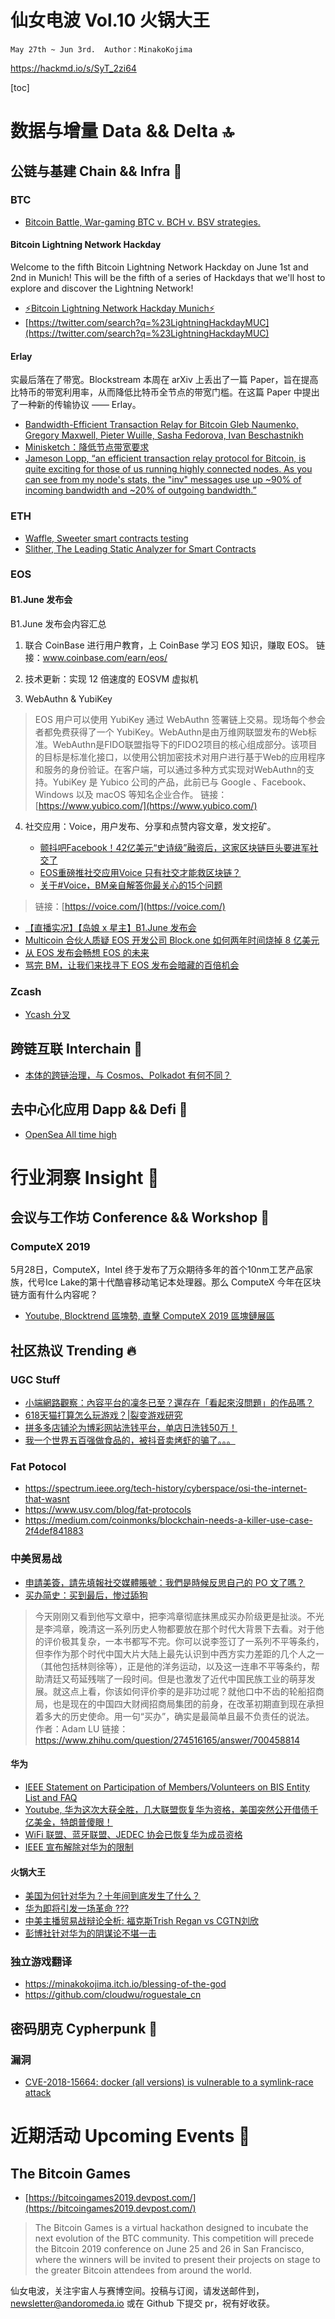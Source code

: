 # 仙女电波 Vol.10 火锅大王`May 27th ~ Jun 3rd.  Author：MinakoKojima`https://hackmd.io/s/SyT_2zi64[toc]# 数据与增量 Data && Delta 🔝## 公链与基建 Chain && Infra 🔧### BTC- [Bitcoin Battle, War-gaming BTC v. BCH v. BSV strategies.](https://medium.com/cryptolawreview/bitcoin-battle-668349176b38)#### Bitcoin Lightning Network HackdayWelcome to the fifth Bitcoin Lightning Network Hackday on June 1st and 2nd in Munich! This will be the fifth of a series of Hackdays that we'll host to explore and discover the Lightning Network! - [⚡Bitcoin Lightning Network Hackday Munich⚡](https://lightninghackday.fulmo.org/)- [https://twitter.com/search?q=%23LightningHackdayMUC](https://twitter.com/search?q=%23LightningHackdayMUC)#### Erlay实最后落在了带宽。Blockstream 本周在 arXiv 上丢出了一篇 Paper，旨在提高比特币的带宽利用率，从而降低比特币全节点的带宽门槛。在这篇 Paper 中提出了一种新的传输协议 —— Erlay。- [Bandwidth-Efficient Transaction Relay for BitcoinGleb Naumenko, Gregory Maxwell, Pieter Wuille, Sasha Fedorova, Ivan Beschastnikh](https://arxiv.org/abs/1905.10518) - [Minisketch：降低节点带宽要求](https://blockstream.com/2019/01/07/zh-minisketch-reducing-node-bandwidth-requirements/)- [Jameson Lopp, “an efficient transaction relay protocol for Bitcoin, is quite exciting for those of us running highly connected nodes. As you can see from my node's stats, the "inv" messages use up ~90% of incoming bandwidth and ~20% of outgoing bandwidth.”](https://twitter.com/lopp/status/1133421463464288258)### ETH- [Waffle, Sweeter smart contracts testing](https://getwaffle.io/)- [Slither, The Leading Static Analyzer for Smart Contracts](https://blog.trailofbits.com/2019/05/27/slither-the-leading-static-analyzer-for-smart-contracts/)### EOS#### B1.June 发布会B1.June 发布会内容汇总1. 联合 CoinBase 进行用户教育，上 CoinBase 学习 EOS 知识，赚取 EOS。链接：www.coinbase.com/earn/eos/2. 技术更新：实现 12 倍速度的 EOSVM 虚拟机3. WebAuthn & YubiKey> EOS 用户可以使用 YubiKey 通过 WebAuthn 签署链上交易。现场每个参会者都免费获得了一个 YubiKey。WebAuthn是由万维网联盟发布的Web标准。WebAuthn是FIDO联盟指导下的FIDO2项目的核心组成部分。该项目的目标是标准化接口，以使用公钥加密技术对用户进行基于Web的应用程序和服务的身份验证。在客户端，可以通过多种方式实现对WebAuthn的支持。YubiKey 是 Yubico 公司的产品，此前已与 Google 、Facebook、Windows 以及 macOS 等知名企业合作。链接：[https://www.yubico.com/](https://www.yubico.com/)4. 社交应用：Voice，用户发布、分享和点赞内容文章，发文挖矿。    - [颤抖吧Facebook！42亿美元“史诗级”融资后，这家区块链巨头要进军社交了](https://xcong.com/articles/3539175)    - [EOS重磅推社交应用Voice 只有社交才能救区块链？](https://mp.weixin.qq.com/s/ouVzSi63ouzcf0MtTbnkfg)    - [关于#Voice，BM亲自解答你最关心的15个问题](https://bihu.com/article/1533244850?from=timeline&isappinstalled=0)> 链接：[https://voice.com/](https://voice.com/)  - [【直播实况】【岛娘 x 星主】B1.June 发布会](https://www.bilibili.com/video/av54362352) - [Multicoin 合伙人质疑 EOS 开发公司 Block.one 如何两年时间烧掉 8 亿美元](https://www.chainnews.com/news/765533250131.htm) - [从 EOS 发布会畅想 EOS 的未来](https://smartsignature.io/article/539)- [骂完 BM，让我们来找寻下 EOS 发布会暗藏的百倍机会](https://mp.weixin.qq.com/s/Xu395BjeOPjQAnMdTek3Ng)### Zcash- [Ycash 分叉](https://www.ycash.xyz/) ## 跨链互联 Interchain 🔗- [本体的跨链治理，与 Cosmos、Polkadot 有何不同？](https://www.chainnews.com/articles/392781268854.htm?from=timeline&isappinstalled=0)## 去中心化应用 Dapp && Defi 📱- [OpenSea All time high](https://twitter.com/opensea/status/1133184138150928384)# 行业洞察 Insight 🔭## 会议与工作坊 Conference && Workshop 📓### ComputeX 20195月28日，ComputeX，Intel 终于发布了万众期待多年的首个10nm工艺产品家族，代号Ice Lake的第十代酷睿移动笔记本处理器。那么 ComputeX 今年在区块链方面有什么内容呢？- [Youtube, Blocktrend 區塊勢, 直擊 ComputeX 2019 區塊鏈展區](https://youtu.be/sQIhDW2cWIo)## 社区热议 Trending 🔥### UGC Stuff- [小端網路觀察：內容平台的凜冬已至？還存在「看起來沒問題」的作品嗎？](https://theinitium.com/article/20190530-china-content-censorship/)- [618天猫打算怎么玩游戏？|裂变游戏研究](https://mp.weixin.qq.com/s?__biz=MzUyMDkwMzMxNw==&mid=2247484201&idx=1&sn=ff0bdf6f7768ac586a546eba0a96b6bf&chksm=f9e20cd3ce9585c5b059e7094004854abef3bec2d7929eeebee3825972eadc11e102946a2c99&mpshare=1&scene=22&srcid=#rd)- [拼多多店铺沦为博彩网站洗钱平台，单店日洗钱50万！](https://mp.weixin.qq.com/s/zmct6nzchDxUmXjo-hXQUQ)- [我一个世界五百强做食品的，被抖音卖烤虾的骗了。。。](https://mp.weixin.qq.com/s/hseMO33pB5kVAfpdwCFZqQ)### Fat Potocol- https://spectrum.ieee.org/tech-history/cyberspace/osi-the-internet-that-wasnt- https://www.usv.com/blog/fat-protocols- https://medium.com/coinmonks/blockchain-needs-a-killer-use-case-2f4def841883### 中美贸易战- [申請美簽，請先填報社交媒體賬號：我們是時候反思自己的 PO 文了嗎？](https://theinitium.com/roundtable/20190603-roundtable-international-social-media-censorship/)- [买办简史：买到最后，惨过舔狗](https://m.weibo.cn/status/4377050930452647?sourceType=weixin&wm=9006_2001&featurecode=newtitle&from=timeline&isappinstalled=0)> 今天刚刚又看到他写文章中，把李鸿章彻底抹黑成买办阶级更是扯淡。不光是李鸿章，晚清这一系列历史人物都要放在那个时代大背景下去看。对于他的评价极其复杂，一本书都写不完。你可以说李签订了一系列不平等条约，但李作为那个时代中国大片大陆上最先认识到中西方实力差距的几个人之一（其他包括林则徐等），正是他的洋务运动，以及这一连串不平等条约，帮助清廷又苟延残喘了一段时间。但是也激发了近代中国民族工业的萌芽发展。就这点上看，你该如何评价李的是非功过呢？就他口中不齿的轮船招商局，也是现在的中国四大财阀招商局集团的前身，在改革初期直到现在承担着多大的历史使命。用一句“买办”，确实是最简单且最不负责任的说法。作者：Adam LU链接：https://www.zhihu.com/question/274516165/answer/700458814#### 华为- [IEEE Statement on Participation of Members/Volunteers on BIS Entity List and FAQ](http://www.ieee802.org/secmail/msg23427.html)- [Youtube, 华为这次大获全胜，几大联盟恢复华为资格，美国突然公开借债千亿美金，特朗普傻眼！](https://youtu.be/KYAEfbFKK40)- [WiFi 联盟、蓝牙联盟、JEDEC 协会已恢复华为成员资格](https://finance.sina.com.cn/world/2019-05-29/doc-ihvhiqay2325726.shtml)- [IEEE 宣布解除对华为的限制](https://www.eet-china.com/news/201906031122.html)#### 火锅大王- [美国为何针对华为？十年间到底发生了什么？](https://www.youtube.com/watch?v=IfxfdHJ3k9Y)- [华为即将引发一场革命 ???](https://www.youtube.com/watch?v=r5UG5OSshY0)- [中美主播贸易战辩论全析: 福克斯Trish Regan vs CGTN刘欣](https://www.youtube.com/watch?v=VS5cpXpw_9c)- [彭博社针对华为的阴谋论不堪一击](https://www.youtube.com/watch?v=Ej9lweeNs4Y)### 独立游戏翻译- https://minakokojima.itch.io/blessing-of-the-god- https://github.com/cloudwu/roguestale_cn## 密码朋克 Cypherpunk 💾### 漏洞- [CVE-2018-15664: docker (all versions) is vulnerable to a symlink-race attack](https://seclists.org/oss-sec/2019/q2/131) # 近期活动 Upcoming Events 📅## The Bitcoin Games - [https://bitcoingames2019.devpost.com/](https://bitcoingames2019.devpost.com/)> The Bitcoin Games is a virtual hackathon designed to incubate the next evolution of the BTC community. This competition will precede the Bitcoin 2019 conference on June 25 and 26 in San Francisco, where the winners will be invited to present their projects on stage to the greater Bitcoin attendees from around the world.仙女电波，关注宇宙人与赛博空间。投稿与订阅，请发送邮件到，newsletter@andoromeda.io 或在 Github 下提交 pr，祝有好收获。